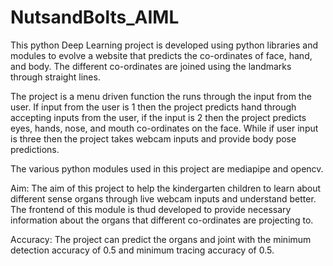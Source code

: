 # NutsandBolts_AIML


This python Deep Learning project is developed using python libraries and modules to evolve a website that predicts the co-ordinates of face, hand, and body. The different co-ordinates are joined using the landmarks through straight lines. 

The project is a menu driven function the runs through the input from the user. If input from the user is 1 then the project predicts hand through accepting inputs from the user, if the input is 2 then the project predicts eyes, hands, nose, and mouth co-ordinates on the face. While if user input is three then the project takes webcam inputs and provide body pose predictions. 

The various python modules used in this project are mediapipe and opencv.

Aim: The aim of this project to help the kindergarten children to learn about different sense organs through live webcam inputs and understand better.
The frontend of this module is thud developed to provide necessary information about the organs that different co-ordinates are projecting to.

Accuracy: The project can predict the organs and joint with the minimum detection accuracy of 0.5 and minimum tracing accuracy of 0.5.


